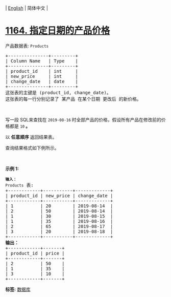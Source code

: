 | [English](README_EN.md) | 简体中文 |

# [1164. 指定日期的产品价格](https://leetcode.cn/problems/product-price-at-a-given-date)
<p>产品数据表: <code>Products</code></p>

<pre>
+---------------+---------+
| Column Name   | Type    |
+---------------+---------+
| product_id    | int     |
| new_price     | int     |
| change_date   | date    |
+---------------+---------+
这张表的主键是 (product_id, change_date)。
这张表的每一行分别记录了 某产品 在某个日期 更改后 的新价格。</pre>

<p>&nbsp;</p>

<p>写一段 SQL来查找在&nbsp;<code>2019-08-16</code><strong> </strong>时全部产品的价格，假设所有产品在修改前的价格都是&nbsp;<code>10</code><strong> 。</strong></p>

<p>以 <strong>任意顺序 </strong>返回结果表。</p>

<p>查询结果格式如下例所示。</p>

<p>&nbsp;</p>

<p><strong>示例 1:</strong></p>

<pre>
<code><strong>输入：</strong>
Products</code> 表:
+------------+-----------+-------------+
| product_id | new_price | change_date |
+------------+-----------+-------------+
| 1          | 20        | 2019-08-14  |
| 2          | 50        | 2019-08-14  |
| 1          | 30        | 2019-08-15  |
| 1          | 35        | 2019-08-16  |
| 2          | 65        | 2019-08-17  |
| 3          | 20        | 2019-08-18  |
+------------+-----------+-------------+
<strong>输出：</strong>
+------------+-------+
| product_id | price |
+------------+-------+
| 2          | 50    |
| 1          | 35    |
| 3          | 10    |
+------------+-------+</pre>

**标签:**  [数据库](https://leetcode.cn/tag/database) 